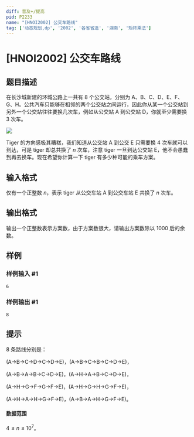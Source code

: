 ```yaml
---
diff: 普及+/提高
pid: P2233
name: "[HNOI2002] 公交车路线"
tag: ['动态规划,dp', '2002', '各省省选', '湖南', '矩阵乘法']
---
```

# [HNOI2002] 公交车路线
## 题目描述

在长沙城新建的环城公路上一共有 $8$ 个公交站，分别为 A、B、C、D、E、F、G、H。公共汽车只能够在相邻的两个公交站之间运行，因此你从某一个公交站到另外一个公交站往往要换几次车，例如从公交站 A 到公交站 D，你就至少需要换 $3$ 次车。

 ![](https://cdn.luogu.com.cn/upload/pic/1297.png) 

Tiger 的方向感极其糟糕，我们知道从公交站 A 到公交 E 只需要换 $4$ 次车就可以到达，可是 tiger 却总共换了 $n$ 次车，注意 tiger 一旦到达公交站 E，他不会愚蠢到再去换车。现在希望你计算一下 tiger 有多少种可能的乘车方案。

## 输入格式

仅有一个正整数 $n$，表示 tiger 从公交车站 A 到公交车站 E 共换了 $n$ 次车。
## 输出格式

输出一个正整数表示方案数，由于方案数很大，请输出方案数除以 $1000$ 后的余数。
## 样例

### 样例输入 #1
```
6
```
### 样例输出 #1
```
8
```
## 提示

8 条路线分别是：

(A→B→C→D→C→D→E)，(A→B→C→B→C→D→E)，

(A→B→A→B→C→D→E)，(A→H→A→B→C→D→E)，

(A→H→G→F→G→F→E)，(A→H→G→H→G→F→E)，

(A→H→A→H→G→F→E)，(A→B→A→H→G→F→E)。

#### 数据范围

$4\le n\le10^7$。
